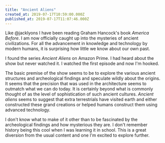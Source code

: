 ```yaml
---
title: "Ancient Aliens"
created_at: 2019-07-17T10:59:00.000Z
published_at: 2019-07-17T11:07:46.000Z
---
```

Like @jacklyons I have been reading Graham Hancock's book _America Before_. I am now officially caught up into the mysteries of ancient civilizations. For all the advancement in knowledge and technology by modern humans, it is surprising how little we know about our own past.  

I found the series _Ancient Aliens_ on Amazon Prime. I had heard about the show but never watched it. I watched the first episode and now I'm hooked.  

The basic premise of the show seems to be to explore the various ancient structures and archeological findings and speculate wildly about the origins. It seems that the precision that was used in the architecture seems to outmatch what we can do today. It is certainly beyond what is commonly thought of as the level of sophistication of such ancient cultures. _Ancient aliens_ seems to suggest that extra terrestrials have visited earth and either constructed these grand creations or helped humans construct them using advanced technology.  

I don't know what to make of it other than to be fascinated by the archeological findings and how mysterious they are. I don't remember history being this cool when I was learning it in school. This is a great diversion from the usual content and one I'm excited to explore further.
